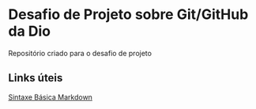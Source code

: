 # Desafio de Projeto sobre Git/GitHub da Dio
Repositório criado para o desafio de projeto

## Links úteis 
[Sintaxe Básica Markdown](https://www.markdownguide.org/)
